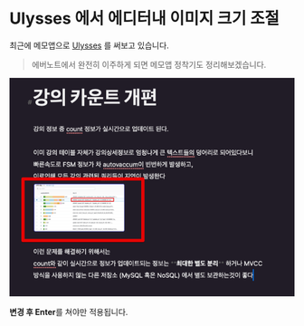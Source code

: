 # Ulysses 에서 에디터내 이미지 크기 조절

최근에 메모앱으로 [Ulysses](https://ulysses.app/) 를 써보고 있습니다.

> 에버노트에서 완전히 이주하게 되면 메모앱 정착기도 정리해보겠습니다.


![1](./images/1.png)

**변경 후 Enter**를 쳐야만 적용됩니다. 
